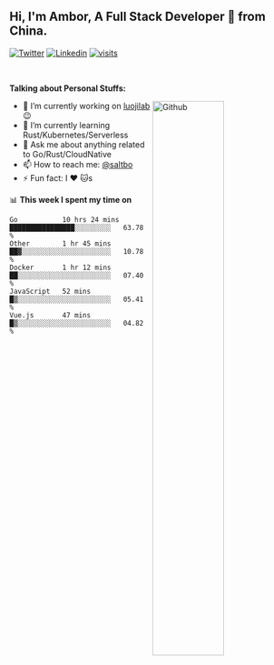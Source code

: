 ## Hi, I'm Ambor, A Full Stack Developer 🚀 from China.

[![Twitter](https://img.shields.io/badge/-saltbo-1ca0f1?style=flat&logo=twitter&logoColor=white)](https://twitter.com/rdsaltbo)
[![Linkedin](https://img.shields.io/badge/-saltbo-blue?style=flat&logo=Linkedin&logoColor=white)](https://www.linkedin.com/in/saltbo/)
[![visits](https://visitor.vercel.app/page/saltbo?color=light-green)](https://github.com/saltbo/)

&nbsp;  

**Talking about Personal Stuffs:**
<!-- Any image aligned to the right. Beware the width  -->
<img width="50%" align="right" alt="Github" src="https://raw.githubusercontent.com/saltbo/saltbo/master/images/git-header.svg" />

- 🔭 I’m currently working on [luojilab](https://github.com/luojilab) :wink:
- 🌱 I’m currently learning Rust/Kubernetes/Serverless
- 💬 Ask me about anything related to Go/Rust/CloudNative
- 📫 How to reach me: [@saltbo](https://twitter.com/rdsaltbo)
- ⚡ Fun fact: I :heart: :cat:s


📊 **This week I spent my time on**
<!--START_SECTION:waka-->
```text
Go           10 hrs 24 mins  ████████████████░░░░░░░░░   63.78 % 
Other        1 hr 45 mins    ██▓░░░░░░░░░░░░░░░░░░░░░░   10.78 % 
Docker       1 hr 12 mins    ██░░░░░░░░░░░░░░░░░░░░░░░   07.40 % 
JavaScript   52 mins         █▒░░░░░░░░░░░░░░░░░░░░░░░   05.41 % 
Vue.js       47 mins         █▒░░░░░░░░░░░░░░░░░░░░░░░   04.82 % 
```
<!--END_SECTION:waka-->
